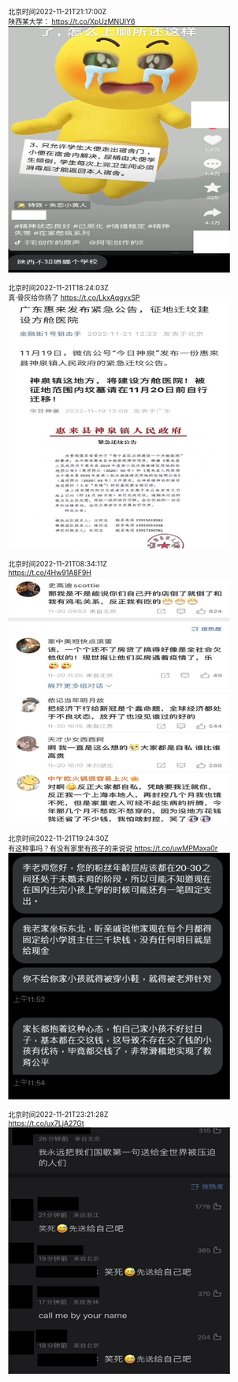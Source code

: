 北京时间2022-11-21T21:17:00Z<br>陕西某大学： https://t.co/XpUzMNUIY6<br><img src='/temp/image/2022/o-Month-11/1594681282843246593_0.jpg' width='450' height='500'><br><br>北京时间2022-11-21T18:24:03Z<br>真·骨灰给你扬了 https://t.co/LkxAqgyxSP<br><img src='/temp/image/2022/o-Month-11/1594637759548891138_0.jpg' width='450' height='500'><br><br>北京时间2022-11-21T08:34:11Z<br>https://t.co/4Hw91A8F9H<br><img src='/temp/image/2022/o-Month-11/1594489313164726272_0.jpg' width='450' height='500'><br><br>北京时间2022-11-21T19:24:30Z<br>有这种事吗？有没有家里有孩子的来说说 https://t.co/uwMPMaxa0r<br><img src='/temp/image/2022/o-Month-11/1594652970834329600_0.jpg' width='450' height='500'><br><br>北京时间2022-11-21T23:21:28Z<br>https://t.co/ux7LjA27Gt<br><img src='/temp/image/2022/o-Month-11/1594712608841797632_0.jpg' width='450' height='500'><br><br>